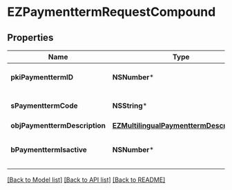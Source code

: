# EZPaymenttermRequestCompound

## Properties
Name | Type | Description | Notes
------------ | ------------- | ------------- | -------------
**pkiPaymenttermID** | **NSNumber*** | The unique ID of the Paymentterm | [optional] 
**sPaymenttermCode** | **NSString*** | The code of the Paymentterm | 
**objPaymenttermDescription** | [**EZMultilingualPaymenttermDescription***](EZMultilingualPaymenttermDescription.md) |  | 
**bPaymenttermIsactive** | **NSNumber*** | Whether the Paymentterm is active or not | 

[[Back to Model list]](../README.md#documentation-for-models) [[Back to API list]](../README.md#documentation-for-api-endpoints) [[Back to README]](../README.md)


